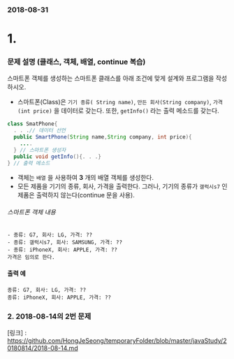 ### 2018-08-31

# 1.
### 문제 설명 (클래스, 객체, 배열, continue 복습)

스마트폰 객체를 생성하는 스마트폰 클래스를 아래 조건에 맞게 설계와 프로그램을 작성하시오.

- 스마트폰(Class)은 `기기 종류( String name)`, `만든 회사(String company)`, `가격(int price)` 을 데이터로 갖는다. 또한, `getInfo()` 라는 출력 메소드를 갖는다.
```java
class SmatPhone{
  . . .// 데이터 선언
  public SmartPhone(String name,String company, int price){
    ....
  } // 스마트폰 생성자
  public void getInfo(){. . .}
} // 출력 메소드

```
- 객체는 `배열` 을 사용하여 **3** 개의 배열 객체를 생성한다.
- 모든 제품을 기기의 종류, 회사, 가격을 출력한다. 그러나,  기기의 종류가 `갤럭시s7` 인 제품은 출력하지 않는다(continue 문을 사용).

###### 스마트폰 객체 내용
```
- 종류: G7, 회사: LG, 가격: ??
- 종류: 갤럭시s7, 회사: SAMSUNG, 가격: ??
- 종류: iPhoneX, 회사: APPLE, 가격: ??
가격은 임의로 한다.
```

#### 출력 예
```
종류: G7, 회사: LG, 가격: ??
종류: iPhoneX, 회사: APPLE, 가격: ??
```
### 2.  2018-08-14의 2번 문제
[링크] : https://github.com/HongJeSeong/temporaryFolder/blob/master/javaStudy/20180814/2018-08-14.md

